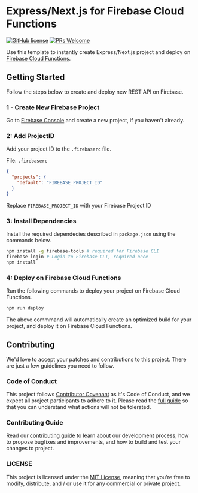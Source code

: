 # Express/Next.js for Firebase Cloud Functions

[![GitHub license](https://img.shields.io/badge/license-MIT-blue.svg)](./LICENSE) [![PRs Welcome](https://img.shields.io/badge/PRs-welcome-brightgreen.svg)](./CONTRIBUTING.md)

Use this template to instantly create Express/Next.js project and deploy on [Firebase Cloud Functions](https://firebase.google.com/products/functions).

## Getting Started

Follow the steps below to create and deploy new REST API on Firebase.

### **1** - Create New Firebase Project

Go to [Firebase Console](https://console.firebase.google.com) and create a new project, if you haven't already.

### **2**: Add ProjectID

Add your project ID to the `.firebaserc` file.

File: `.firebaserc`

```json
{
  "projects": {
    "default": "FIREBASE_PROJECT_ID"
  }
}
```

Replace `FIREBASE_PROJECT_ID` with your Firebase Project ID

### **3**: Install Dependencies

Install the required dependecies described in `package.json` using the commands below.

```sh
npm install -g firebase-tools # required for Firebase CLI
firebase login # Login to Firebase CLI, required once
npm install
```

### **4**: Deploy on Firebase Cloud Functions

Run the following commands to deploy your project on Firebase Cloud Functions.

```sh
npm run deploy
```

The above commmand will automatically create an optimized build for your project, and deploy it on Firebase Cloud Functions.

## Contributing

We'd love to accept your patches and contributions to this project. There are just a few guidelines you need to follow.

### Code of Conduct

This project follows [Contributor Covenant](https://www.contributor-covenant.org/)
as it's Code of Conduct, and we expect all project participants to adhere to it.
Please read the [full guide](./CODE_OF_CONDUCT.md) so that you can understand
what actions will not be tolerated.

### Contributing Guide

Read our [contributing guide](./CONTRIBUTING.md) to learn about our development process, how to propose bugfixes and improvements, and how to build and test your changes to project.

### LICENSE

This project is licensed under the [MIT License](./LICENSE), meaning that you're free to modify, distribute, and / or use it for any commercial or private project.
